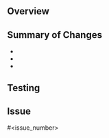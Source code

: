 ## Overview

<!-- Explanation of what has been done and why -->

## Summary of Changes

<!-- Bullet points highlighting key features and or significant changes
        introduced by this PR. -->

-
-
-

## Testing

<!-- Details of how the changes were tested and any relevant results-->

## Issue

<!-- Reference to the related issues or tickets -->

#<issue_number>